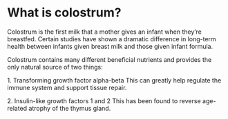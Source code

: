 # What is colostrum?

Colostrum is the first milk that a mother gives an infant when they’re breastfed. Certain studies have shown a dramatic difference in long-term health between infants given breast milk and those given infant formula.

Colostrum contains many different beneficial nutrients and provides the only natural source of two things:

1\. Transforming growth factor alpha-beta This can greatly help regulate the immune system and support tissue repair.

2\. Insulin-like growth factors 1 and 2 This has been found to reverse age-related atrophy of the thymus gland.